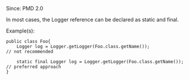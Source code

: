 Since: PMD 2.0

In most cases, the Logger reference can be declared as static and final.

Example(s):
```
public class Foo{
    Logger log = Logger.getLogger(Foo.class.getName());					// not recommended

    static final Logger log = Logger.getLogger(Foo.class.getName());	// preferred approach
}
```
